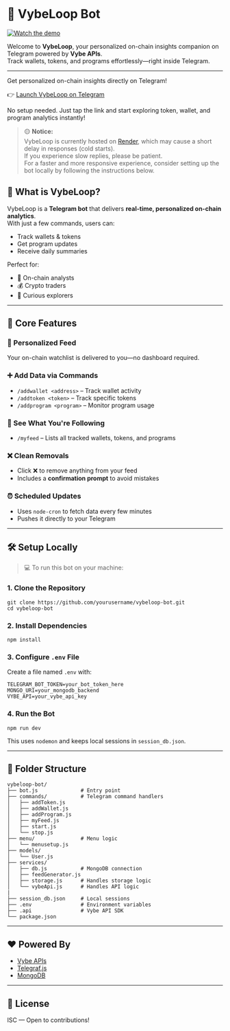 
# 🤖 VybeLoop Bot

[![Watch the demo](https://img.youtube.com/vi/cIxCeMB8wMc/hqdefault.jpg)](https://youtu.be/cIxCeMB8wMc)

Welcome to **VybeLoop**, your personalized on-chain insights companion on Telegram powered by **Vybe APIs**.  
Track wallets, tokens, and programs effortlessly—right inside Telegram.

---
Get personalized on-chain insights directly on Telegram!

👉 [Launch VybeLoop on Telegram](https://t.me/Vybe_loop_BOT)

No setup needed. Just tap the link and start exploring token, wallet, and program analytics instantly!

> 🟡 **Notice:**  
> VybeLoop is currently hosted on [Render](https://render.com), which may cause a short delay in responses (cold starts).  
> If you experience slow replies, please be patient.  
> For a faster and more responsive experience, consider setting up the bot locally by following the instructions below.


## 🚀 What is VybeLoop?

VybeLoop is a **Telegram bot** that delivers **real-time, personalized on-chain analytics**.  
With just a few commands, users can:

- Track wallets & tokens
- Get program updates
- Receive daily summaries

Perfect for:
- 🧠 On-chain analysts
- 💰 Crypto traders
- 🧵 Curious explorers

---

## 🔧 Core Features

### 🧠 Personalized Feed
Your on-chain watchlist is delivered to you—no dashboard required.

### ➕ Add Data via Commands
- `/addwallet <address>` – Track wallet activity
- `/addtoken <token>` – Track specific tokens
- `/addprogram <program>` – Monitor program usage

### 🧾 See What You're Following
- `/myfeed` – Lists all tracked wallets, tokens, and programs

### ❌ Clean Removals
- Click ❌ to remove anything from your feed
- Includes a **confirmation prompt** to avoid mistakes

### ⏰ Scheduled Updates
- Uses `node-cron` to fetch data every few minutes
- Pushes it directly to your Telegram

---

## 🛠️ Setup Locally

> 💻 To run this bot on your machine:

### 1. Clone the Repository
```
git clone https://github.com/yourusername/vybeloop-bot.git
cd vybeloop-bot
```

### 2. Install Dependencies
```
npm install
```

### 3. Configure `.env` File
Create a file named `.env` with:
```
TELEGRAM_BOT_TOKEN=your_bot_token_here
MONGO_URI=your_mongodb_backend
VYBE_API=your_vybe_api_key
```

### 4. Run the Bot
```
npm run dev
```
This uses `nodemon` and keeps local sessions in `session_db.json`.

---

## 📁 Folder Structure

```
vybeloop-bot/
├── bot.js              # Entry point
├── commands/           # Telegram command handlers
│   ├── addToken.js
│   ├── addWallet.js
│   ├── addProgram.js
│   ├── myFeed.js
│   ├── start.js
│   └── stop.js
├── menu/               # Menu logic
│   └── menusetup.js
├── models/
│   └── User.js 
├── services/
│   ├── db.js           # MongoDB connection
│   ├── feedGenerator.js
│   ├── storage.js      # Handles storage logic
│   └── vybeApi.js      # Handles API logic
|
├── session_db.json     # Local sessions
├── .env                # Environment variables
├── .api                # Vybe API SDK
└── package.json
```

---

## ❤️ Powered By

- [Vybe APIs](https://vybe.fyi/)
- [Telegraf.js](https://telegraf.js.org/)
- [MongoDB](https://mongodb.com)

---

## 📜 License

ISC — Open to contributions!
